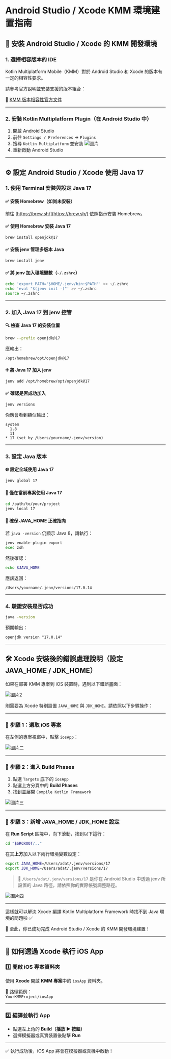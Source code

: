 # Android Studio / Xcode KMM 環境建置指南

## 📌 安裝 Android Studio / Xcode 的 KMM 開發環境

### 1. 選擇相容版本的 IDE

Kotlin Multiplatform Mobile（KMM）對於 Android Studio 和 Xcode 的版本有一定的相容性要求。

請參考官方說明並安裝支援的版本組合：

🔗 [KMM 版本相容性官方文件](https://kotlinlang.org/docs/multiplatform-compatibility-guide.html#version-compatibility)

---

### 2. 安裝 Kotlin Multiplatform Plugin（在 Android Studio 中）

1. 開啟 Android Studio
2. 前往 `Settings / Preferences` → `Plugins`
3. 搜尋 `Kotlin Multiplatform` 並安裝
![圖片](p1.png)
4. 重新啟動 Android Studio

---

## ⚙️ 設定 Android Studio / Xcode 使用 Java 17

### 1. 使用 Terminal 安裝與設定 Java 17

#### ✅ 安裝 Homebrew（如尚未安裝）
前往 [https://brew.sh/](https://brew.sh/) 依照指示安裝 Homebrew。

#### ✅ 使用 Homebrew 安裝 Java 17
```bash
brew install openjdk@17
```

#### ✅ 安裝 jenv 管理多版本 Java
```bash
brew install jenv
```

#### ✅ 將 jenv 加入環境變數（`~/.zshrc`）
```bash
echo 'export PATH="$HOME/.jenv/bin:$PATH"' >> ~/.zshrc
echo 'eval "$(jenv init -)"' >> ~/.zshrc
source ~/.zshrc
```

---

### 2. 加入 Java 17 到 jenv 控管

#### 🔍 檢查 Java 17 的安裝位置
```bash
brew --prefix openjdk@17
```
應輸出：
```
/opt/homebrew/opt/openjdk@17
```

#### ➕ 將 Java 17 加入 jenv
```bash
jenv add /opt/homebrew/opt/openjdk@17
```

#### ✅ 確認是否成功加入
```bash
jenv versions
```
你應會看到類似輸出：
```
system
  1.8
  11
* 17 (set by /Users/yourname/.jenv/version)
```

---

### 3. 設定 Java 版本

#### 🌐 設定全域使用 Java 17
```bash
jenv global 17
```

#### 📁 僅在當前專案使用 Java 17
```bash
cd /path/to/your/project
jenv local 17
```

#### 🔄 確保 JAVA_HOME 正確指向
若 `java -version` 仍顯示 Java 8，請執行：
```bash
jenv enable-plugin export
exec zsh
```

然後確認：
```bash
echo $JAVA_HOME
```
應該返回：
```
/Users/yourname/.jenv/versions/17.0.14
```

---

### 4. 驗證安裝是否成功
```bash
java -version
```
預期輸出：
```
openjdk version "17.0.14"
```



---

## 🛠 Xcode 安裝後的錯誤處理說明（設定 JAVA_HOME / JDK_HOME）

如果在部署 KMM 專案到 iOS 裝置時，遇到以下錯誤畫面：

![圖片2](p2.png)

則需要為 Xcode 特別設置 `JAVA_HOME` 與 `JDK_HOME`。請依照以下步驟操作：

---

### 🔹 步驟 1：選取 iOS 專案

在左側的專案視窗中，點擊 `iosApp`：

![圖片二](p3.png)

---

### 🔹 步驟 2：進入 Build Phases

1. 點選 `Targets` 底下的 `iosApp`
2. 點選上方分頁中的 **Build Phases**
3. 找到並展開 `Compile Kotlin Framework`

![圖片三](p4.png)

---

### 🔹 步驟 3：新增 JAVA_HOME / JDK_HOME 設定

在 **Run Script** 區塊中，向下滾動，找到以下這行：

```bash
cd "$SRCROOT/.."
```

在其**上方**加入以下兩行環境變數設定：

```bash
export JAVA_HOME=/Users/adat/.jenv/versions/17
export JDK_HOME=/Users/adat/.jenv/versions/17
```

> 📌 `/Users/adat/.jenv/versions/17` 是你在 Android Studio 中透過 jenv 所設置的 Java 路徑，請依照你的實際帳號調整路徑。

![圖片四](p5.png)

---

這樣就可以解決 Xcode 編譯 Kotlin Multiplatform Framework 時找不到 Java 環境的問題啦 ✅

📝 至此，你已成功完成 Android Studio / Xcode 的 KMM 開發環境建置！

---

## 📱 如何透過 Xcode 執行 iOS App

### 1️⃣ 開啟 iOS 專案資料夾

使用 **Xcode** 開啟 **KMM 專案**中的 `iosApp` 資料夾。

📁 路徑範例：  
`YourKMMProject/iosApp`

---

### 2️⃣ 編譯並執行 App

- 點選左上角的 **Build（播放 ▶️ 按鈕）**
- 選擇模擬器或真實裝置後點擊 **Run**

---

✅ 執行成功後，iOS App 將會在模擬器或真機中啟動！
